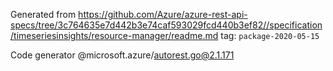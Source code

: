 Generated from https://github.com/Azure/azure-rest-api-specs/tree/3c764635e7d442b3e74caf593029fcd440b3ef82//specification/timeseriesinsights/resource-manager/readme.md tag: `package-2020-05-15`

Code generator @microsoft.azure/autorest.go@2.1.171


